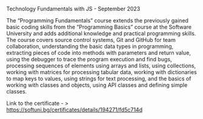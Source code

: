 Technology Fundamentals with JS - September 2023

The “Programming Fundamentals” course extends the previously gained basic coding skills from the “Programming Basics” course at the Software University and adds additional knowledge and practical programming skills. The course covers source control systems, Git and GitHub for team collaboration, understanding the basic data types in programming, extracting pieces of code into methods with parameters and return value, using the debugger to trace the program execution and find bugs, processing sequences of elements using arrays and lists, using collections, working with matrices for processing tabular data, working with dictionaries to map keys to values, using strings for text processing, and the basics of working with classes and objects, using API classes and defining simple classes.

Link to the certificate - > https://softuni.bg/certificates/details/194271/fd5c714d